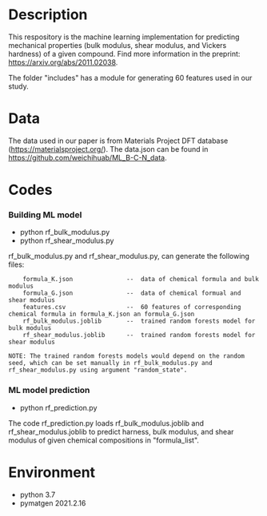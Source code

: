 # Description

This respository is the machine learning implementation for predicting mechanical properties (bulk modulus, shear modulus, and Vickers hardness) of a given compound.
Find more information in the preprint: https://arxiv.org/abs/2011.02038.

The folder "includes" has a module for generating 60 features used in our study.

# Data

The data used in our paper is from Materials Project DFT database (https://materialsproject.org/). The data.json can be found in https://github.com/weichihuab/ML_B-C-N_data.

# Codes

### Building ML model

  - python rf_bulk_modulus.py
  - python rf_shear_modulus.py

rf_bulk_modulus.py and rf_shear_modulus.py, can generate the following files:

        formula_K.json               --  data of chemical formula and bulk modulus
        formula_G.json               --  data of chemical formual and shear modulus
        features.csv                 --  60 features of corresponding chemical formula in formula_K.json an formula_G.json
        rf_bulk_modulus.joblib       --  trained random forests model for bulk modulus
        rf_shear_modulus.joblib      --  trained random forests model for shear modulus

    NOTE: The trained random forests models would depend on the random seed, which can be set manually in rf_bulk_modulus.py and rf_shear_modulus.py using argument "random_state". 

### ML model prediction

  - python rf_prediction.py

The code rf_prediction.py loads rf_bulk_modulus.joblib and rf_shear_modulus.joblib to predict harness, bulk modulus, and shear modulus of given chemical compositions in "formula_list".

# Environment
  - python 3.7
  - pymatgen 2021.2.16
